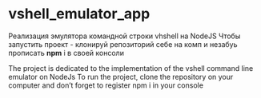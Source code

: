 # vshell_emulator_app
Реализация эмулятора командной строки vhshell на NodeJS
Чтобы запустить проект - клонируй репозиторий себе на комп и незабуь прописать <strong>npm</strong> i в своей консоли

The project is dedicated to the implementation of the vshell command line emulator on NodeJs
To run the project, clone the repository on your computer and don’t forget to register npm i in your console

